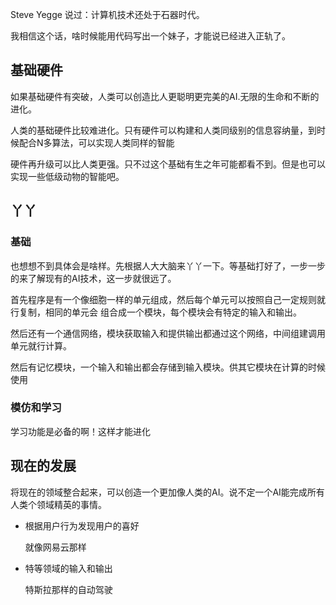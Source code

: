 ﻿Steve Yegge 说过：计算机技术还处于石器时代。

我相信这个话，啥时候能用代码写出一个妹子，才能说已经进入正轨了。


## 基础硬件

如果基础硬件有突破，人类可以创造比人更聪明更完美的AI.无限的生命和不断的进化。

人类的基础硬件比较难进化。只有硬件可以构建和人类同级别的信息容纳量，到时候配合N多算法，可以实现人类同样的智能

硬件再升级可以比人类更强。只不过这个基础有生之年可能都看不到。但是也可以实现一些低级动物的智能吧。


## 丫丫

### 基础

也想想不到具体会是啥样。先根据人大大脑来丫丫一下。等基础打好了，一步一步的来了解现有的AI技术，这一步就很远了。

首先程序是有一个像细胞一样的单元组成，然后每个单元可以按照自己一定规则就行复制，相同的单元会
组合成一个模块，每个模块会有特定的输入和输出。

然后还有一个通信网络，模块获取输入和提供输出都通过这个网络，中间组建调用单元就行计算。

然后有记忆模块，一个输入和输出都会存储到输入模块。供其它模块在计算的时候使用

### 模仿和学习

学习功能是必备的啊！这样才能进化


## 现在的发展

将现在的领域整合起来，可以创造一个更加像人类的AI。说不定一个AI能完成所有人类个领域精英的事情。


* 根据用户行为发现用户的喜好

    就像网易云那样

* 特等领域的输入和输出

    特斯拉那样的自动驾驶



